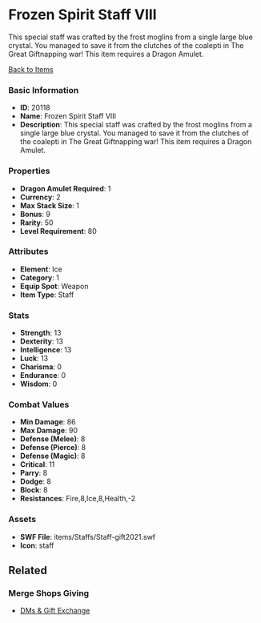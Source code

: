 # Frozen Spirit Staff VIII

This special staff was crafted by the frost moglins from a single large blue crystal. You managed to save it from the clutches of the coalepti in The Great Giftnapping war! This item requires a Dragon Amulet.

[Back to Items](../items.md)

### Basic Information

- **ID**: 20118
- **Name**: Frozen Spirit Staff VIII
- **Description**: This special staff was crafted by the frost moglins from a single large blue crystal. You managed to save it from the clutches of the coalepti in The Great Giftnapping war! This item requires a Dragon Amulet.

### Properties

- **Dragon Amulet Required**: 1
- **Currency**: 2
- **Max Stack Size**: 1
- **Bonus**: 9
- **Rarity**: 50
- **Level Requirement**: 80

### Attributes

- **Element**: Ice
- **Category**: 1
- **Equip Spot**: Weapon
- **Item Type**: Staff

### Stats

- **Strength**: 13
- **Dexterity**: 13
- **Intelligence**: 13
- **Luck**: 13
- **Charisma**: 0
- **Endurance**: 0
- **Wisdom**: 0

### Combat Values

- **Min Damage**: 86
- **Max Damage**: 90
- **Defense (Melee)**: 8
- **Defense (Pierce)**: 8
- **Defense (Magic)**: 8
- **Critical**: 11
- **Parry**: 8
- **Dodge**: 8
- **Block**: 8
- **Resistances**: Fire,8,Ice,8,Health,-2

### Assets

- **SWF File**: items/Staffs/Staff-gift2021.swf
- **Icon**: staff

## Related

### Merge Shops Giving

- [DMs & Gift Exchange](../merge-shops/340-dms-gift-exchange.md)

